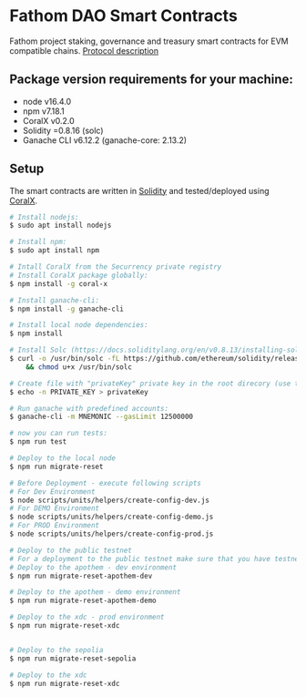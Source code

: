 # Fathom DAO Smart Contracts

Fathom project staking, governance and treasury smart contracts for EVM compatible chains.
[Protocol description](./docs/PROTOCOL.md)

## Package version requirements for your machine:

- node v16.4.0
- npm v7.18.1
- CoralX v0.2.0
- Solidity =0.8.16 (solc)
- Ganache CLI v6.12.2 (ganache-core: 2.13.2)

## Setup

The smart contracts are written in [Solidity](https://github.com/ethereum/solidity) and tested/deployed using [CoralX](https://github.com/Securrency-OSS/CoralX).

```bash
# Install nodejs:
$ sudo apt install nodejs

# Install npm:
$ sudo apt install npm

# Intall CoralX from the Securrency private registry
# Install CoralX package globally:
$ npm install -g coral-x

# Install ganache-cli:
$ npm install -g ganache-cli

# Install local node dependencies:
$ npm install

# Install Solc (https://docs.soliditylang.org/en/v0.8.13/installing-solidity.html)
$ curl -o /usr/bin/solc -fL https://github.com/ethereum/solidity/releases/download/v0.8.13/solc-static-linux \
    && chmod u+x /usr/bin/solc

# Create file with "privateKey" private key in the root direcory (use this only for tests):
$ echo -n PRIVATE_KEY > privateKey

# Run ganache with predefined accounts:
$ ganache-cli -m MNEMONIC --gasLimit 12500000

# now you can run tests:
$ npm run test

# Deploy to the local node
$ npm run migrate-reset

# Before Deployment - execute following scripts
# For Dev Environment
$ node scripts/units/helpers/create-config-dev.js
# For DEMO Environment
$ node scripts/units/helpers/create-config-demo.js
# For PROD Environment
$ node scripts/units/helpers/create-config-prod.js

# Deploy to the public testnet
# For a deployment to the public testnet make sure that you have testnet coins
# Deploy to the apothem - dev environment
$ npm run migrate-reset-apothem-dev

# Deploy to the apothem - demo environment
$ npm run migrate-reset-apothem-demo

# Deploy to the xdc - prod environment
$ npm run migrate-reset-xdc


# Deploy to the sepolia
$ npm run migrate-reset-sepolia

# Deploy to the xdc
$ npm run migrate-reset-xdc
```
